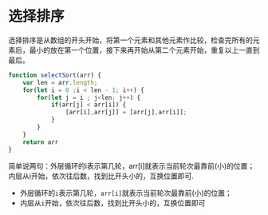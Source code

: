 # 选择排序

选择排序是从数组的开头开始，将第一个元素和其他元素作比较，检查完所有的元素后，最小的放在第一个位置，接下来再开始从第二个元素开始，重复以上一直到最后。

```javascript
function selectSort(arr) {
    var len = arr.length;
    for(let i = 0 ;i < len - 1; i++) {
        for(let j = i ; j<len; j++) {
            if(arr[j] < arr[i]) {
                [arr[i],arr[j]] = [arr[j],arr[i]];
            }
        }
    }
    return arr
}
```

简单说两句：外层循环的i表示第几轮，arr\[i\]就表示当前轮次最靠前\(小\)的位置；内层从i开始，依次往后数，找到比开头小的，互换位置即可.

* 外层循环的`i`表示第几轮，`arr[i]`就表示当前轮次最靠前\(小\)的位置；
* 内层从`i`开始，依次往后数，找到比开头小的，互换位置即可



